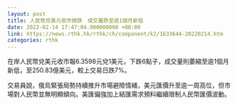 ```yaml
---
layout: post
title: 人民幣兌美元收市微跌　成交量跌至逾1個月新低
date: 2022-02-14 17:47:04.000000000 +08:00
link: https://news.rthk.hk/rthk/ch/component/k2/1633644-20220214.htm
categories: rthk
---
```


在岸人民幣兌美元收市報6.3598元兌1美元，下跌6點子，成交量則萎縮至逾1個月新低，至250.83億美元，較上交易日跌7%。

交易員說，俄烏緊張局勢持續推升市場避險情緒，美元匯價升至逾一周高位，但市場對人民幣並無明顯傾向。美匯偏強加上結匯需求預料繼續限制人民幣匯價波動。
